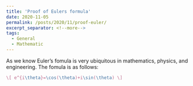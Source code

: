 ```yaml
---
title: 'Proof of Eulers formula'
date: 2020-11-05
permalink: /posts/2020/11/proof-euler/
excerpt_separator: <!--more-->
tags:
  - General
  - Mathematic
---
```


As we know Euler’s fomula is very ubiquitous in mathematics, physics, and engineering. The fomula is as follows:
```Latex
\[ e^{i\theta}=\cos(\theta)+i\sin(\theta) \]
```
